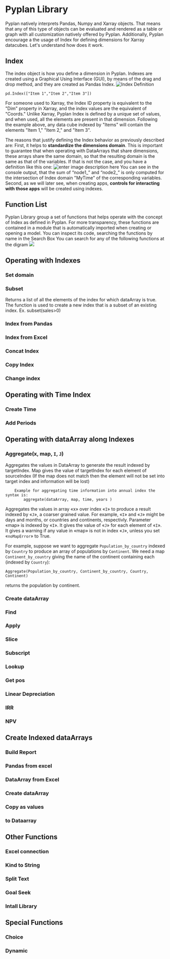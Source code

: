 
# Pyplan Library
Pyplan natively interprets Pandas, Numpy and Xarray objects. That means that any of this type of objects can be evaluated and rendered as a table or graph with all customization natively offered by Pyplan.
Additionally, Pyplan encourage a the usage of Index for defining dimensions for Xarray datacubes. Let's understand how does it work.

## **Index**
The index object is how you define a dimension in Pyplan. Indexes are created using a Graphical Using Interface (GUI), by means of the drag and drop method, and they are created as Pandas Index.
![Index Definition](http://img.pyplan.org/Pyplan_library_index.png)

    pd.Index(["Item 1","Item 2","Item 3"])


For someone used to Xarray, the Index ID property is equivalent to the "Dim" property in Xarray, and the index values are the equivalent of "Coords." Unlike Xarray, Pyplan Index is defined by a unique set of values, and when used, all the elements are present in that dimension. Following the example above, any data cube indexed by "Items" will contain the elements "Item 1," "Item 2," and "Item 3".

The reasons that justify defining the Index behavior as previously described are: First, it helps to  **standardize the dimensions domain**. This is important to guarantee that when operating with DataArrays that share dimensions, these arrays share the same domain, so that the resulting domain is the same as that of the variables. If that is not the case, and you have a definition like this one:
![enter image description here](http://img.pyplan.org/Quick_start_node_domain.png)
You can see in the console output, that the sum of “node1_” and “node2_” is only computed for the intersection of Index domain "MyTime" of the corresponding variables.
Second, as we will later see, when creating apps,  **controls for interacting with those apps** will be created using indexes.

## Function List
Pyplan Library group a set of functions that helps operate with the concept of Index as defined in Pyplan.
For more transparency, these functions are contained in a module that is automatically imported when creating or opening a model. You can inspect its code, searching the functions by name in the Search Box
You can search for any of the following functions at the digram
![](http://img.pyplan.org/pyplan_library_list_of_functions.png)

## Operating with Indexes
### Set domain
### Subset
Returns a list of all the elements of the index for which dataArray is true. The function is used to create a new index that is a subset of an existing index.
        Ex. subset(sales>0)
### Index from Pandas
### Index from Excel
### Concat Index
### Copy Index
### Change index

## Operating with Time Index
### Create Time
### Add Periods

## Operating with dataArray along Indexes

### Aggregate(x, map,  `I`,  `J`)
Aggregates the values in DataArray to generate the result indexed by  targetIndex.
        Map gives the value of targetIndex for each element of sourceIndex (If the map does not match then the element will not be set into target index and information will be lost)

        Example for aggregating time information into annual index the syntax is:
            aggregate(dataArray, map, time, years )
Aggregates the values in array «x» over index «`I`» to produce a result indexed by «`J`», a coarser grained value. For example, «`I`» and «`J`» might be days and months, or countries and continents, respectivly. Parameter «map» is indexed by «`I`». It gives the value of «`J`» for each element of «`I`». It gives a warning if any value in «map» is not in index «`J`», unless you set «`noMapError`» to True.

  
For example, suppose we want to aggregate  `Population_by_country`  indexed by  `Country`  to produce an array of populations by  `Continent`. We need a map  `Continent_by_country`  giving the name of the continent containing each (indexed by  `Country`):

`Aggregate(Population_by_country, Continent_by_country, Country, Continent)`

returns the population by continent.
### Create dataArray
### Find
### Apply
### Slice
### Subscript
### Lookup
### Get pos
### Linear Depreciation
### IRR
### NPV

## Create Indexed dataArrays
### Build Report
### Pandas from excel
### DataArray from Excel
### Create dataArray
### Copy as values
### to Dataarray

## Other Functions
### Excel connection
### Kind to String
### Split Text
### Goal Seek
### Intall Library

## Special Functions
### Choice
### Dynamic



<!--stackedit_data:
eyJoaXN0b3J5IjpbMTg4NzgwMTQ5OCwtNDY3MDQwOTEwLC0xOT
U3OTQ3MzM3LC0xMjE5MDgyOTQzLC0xMTM4MjM3Mjc3LDE1MDQw
ODExMjksLTExMTc1NjcwMTcsLTE4NDM0OTgxNzZdfQ==
-->